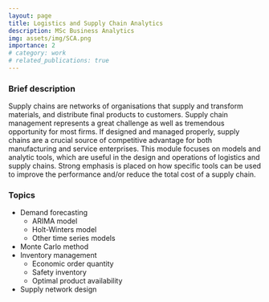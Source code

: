 ```yaml
---
layout: page
title: Logistics and Supply Chain Analytics
description: MSc Business Analytics
img: assets/img/SCA.png
importance: 2
# category: work
# related_publications: true
---
```


### Brief description
Supply chains are networks of organisations that supply and transform materials, and distribute final products to customers. Supply chain management represents a great challenge as well as tremendous opportunity for most firms. If designed and managed properly, supply chains are a crucial source of competitive advantage for both manufacturing and service enterprises. This module focuses on models and analytic tools, which are useful in the design and operations of logistics and supply chains. Strong emphasis is placed on how specific tools can be used to improve the performance and/or reduce the total cost of a supply chain. 

### Topics
* Demand forecasting
    * ARIMA model
    * Holt-Winters model
    * Other time series models
* Monte Carlo method
* Inventory management
    * Economic order quantity
    * Safety inventory
    * Optimal product availability
* Supply network design
